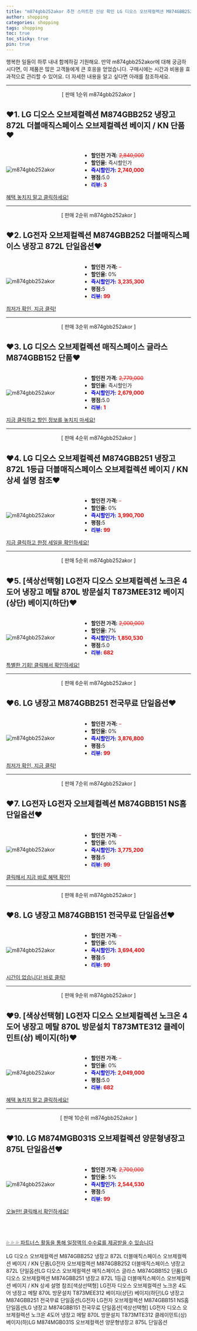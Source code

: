 ```yaml
---
title: "m874gbb252akor 추천 스마트한 신상 확인 LG 디오스 오브제컬렉션 M874GBB252 냉장고"
author: shopping
categories: shopping
tags: shopping
toc: true
toc_sticky: true
pin: true
---
```

행복한 일들이 하루 내내 함께하길 기원해요. 만약 m874gbb252akor에 대해 궁금하시다면,  이 제품은 많은 고객들에게 큰 호응을 얻었습니다. 구매시에는 시간과 비용을 효과적으로 관리할 수 있어요. 더 자세한 내용을 알고 싶다면 아래를 참조하세요.

---
<p class="toplist" style="margin: 0 auto; display: block; width: fit-content;">[ 판매 1순위 m874gbb252akor ]</p>

<h2><strong>❤️1. LG 디오스 오브제컬렉션 M874GBB252 냉장고 872L 더블매직스페이스 오브제컬렉션 베이지 / KN 단품❤️</strong></h2>

<div style="display: flex; align-items: center;">
    <div style="flex: 0.4;">
        <img src="https://thumbnail6.coupangcdn.com/thumbnails/remote/230x230ex/image/vendor_inventory/df5e/7fabf3ac49d927d6d4e4b94cba7a28a2f6e312cb90d3640636aa84abe380.jpg" alt="m874gbb252akor" style="max-width: 100%;">
    </div>
    <div style="flex: 0.6; margin-left: 10px;">
        <ul>
            <li><strong>할인전 가격:</strong> <del style="color: red;">2,840,000</del></li>
            <li><strong>할인율:</strong> 즉시할인가</li>
            <li><span style='color:blue'><strong>즉시할인가:</strong></span> <span style='color:red'><strong>2,740,000</strong></span></li>
            <li><strong>평점:</strong>5.0</li>
            <li><span style='color:blue'><strong>리뷰:</strong></span> <span style='color:red'><strong>3</strong></span></li>
        </ul>
    </div>
</div>
<div class="center">
    <a href="https://William4Davisa.github.io?lptag=AF9450613&subid=githubio&pageKey=7517287250&traceid=V0-153&itemId=19709547969&vendorItemId=86814031412" class="myButton">
        혜택 놓치지 말고 클릭하세요!
    </a>
</div>


---
<p class="toplist" style="margin: 0 auto; display: block; width: fit-content;">[ 판매 2순위 m874gbb252akor ]</p>

<h2><strong>❤️2. LG전자 오브제컬렉션 M874GBB252 더블매직스페이스 냉장고 872L 단일옵션❤️</strong></h2>

<div style="display: flex; align-items: center;">
    <div style="flex: 0.4;">
        <img src="https://thumbnail7.coupangcdn.com/thumbnails/remote/230x230ex/image/vendor_inventory/ae24/506e43e2a865d379e42744e813977fc27b2e15ef11daf8ae6aedd73d3675.jpg" alt="m874gbb252akor" style="max-width: 100%;">
    </div>
    <div style="flex: 0.6; margin-left: 10px;">
        <ul>
            <li><strong>할인전 가격:</strong> <del style="color: red;">-</del></li>
            <li><strong>할인율:</strong> 0%</li>
            <li><span style='color:blue'><strong>즉시할인가:</strong></span> <span style='color:red'><strong>3,235,300</strong></span></li>
            <li><strong>평점:</strong>5</li>
            <li><span style='color:blue'><strong>리뷰:</strong></span> <span style='color:red'><strong>99</strong></span></li>
        </ul>
    </div>
</div>
<div class="center">
    <a href="https://William4Davisa.github.io?lptag=AF9450613&subid=githubio&pageKey=7539297469&traceid=V0-153&itemId=19814919043&vendorItemId=86788229300" class="myButton">
        최저가 확인, 지금 클릭!
    </a>
</div>


---
<p class="toplist" style="margin: 0 auto; display: block; width: fit-content;">[ 판매 3순위 m874gbb252akor ]</p>

<h2><strong>❤️3. LG 디오스 오브제컬렉션 매직스페이스 글라스 M874GBB152 단품❤️</strong></h2>

<div style="display: flex; align-items: center;">
    <div style="flex: 0.4;">
        <img src="https://thumbnail8.coupangcdn.com/thumbnails/remote/230x230ex/image/vendor_inventory/4b81/7e8316f0f588022e3b1ab55682daa5c9e57dd0a01e9590164343cb1e07cd.jpg" alt="m874gbb252akor" style="max-width: 100%;">
    </div>
    <div style="flex: 0.6; margin-left: 10px;">
        <ul>
            <li><strong>할인전 가격:</strong> <del style="color: red;">2,779,000</del></li>
            <li><strong>할인율:</strong> 즉시할인가</li>
            <li><span style='color:blue'><strong>즉시할인가:</strong></span> <span style='color:red'><strong>2,679,000</strong></span></li>
            <li><strong>평점:</strong>5.0</li>
            <li><span style='color:blue'><strong>리뷰:</strong></span> <span style='color:red'><strong>1</strong></span></li>
        </ul>
    </div>
</div>
<div class="center">
    <a href="https://William4Davisa.github.io?lptag=AF9450613&subid=githubio&pageKey=7517287891&traceid=V0-153&itemId=19709550607&vendorItemId=86814033348" class="myButton">
        지금 클릭하고 할인 정보를 놓치지 마세요!
    </a>
</div>


---
<p class="toplist" style="margin: 0 auto; display: block; width: fit-content;">[ 판매 4순위 m874gbb252akor ]</p>

<h2><strong>❤️4. LG 디오스 오브제컬렉션 M874GBB251 냉장고 872L 1등급 더블매직스페이스 오브제컬렉션 베이지 / KN 상세 설명 참조❤️</strong></h2>

<div style="display: flex; align-items: center;">
    <div style="flex: 0.4;">
        <img src="https://thumbnail10.coupangcdn.com/thumbnails/remote/230x230ex/image/vendor_inventory/d7a1/0d3fe3d33087b079e04576f1023011a5d14b33a81bdcd2b57468c028fcfc.jpg" alt="m874gbb252akor" style="max-width: 100%;">
    </div>
    <div style="flex: 0.6; margin-left: 10px;">
        <ul>
            <li><strong>할인전 가격:</strong> <del style="color: red;">-</del></li>
            <li><strong>할인율:</strong> 0%</li>
            <li><span style='color:blue'><strong>즉시할인가:</strong></span> <span style='color:red'><strong>3,990,700</strong></span></li>
            <li><strong>평점:</strong>5</li>
            <li><span style='color:blue'><strong>리뷰:</strong></span> <span style='color:red'><strong>99</strong></span></li>
        </ul>
    </div>
</div>
<div class="center">
    <a href="https://William4Davisa.github.io?lptag=AF9450613&subid=githubio&pageKey=7439781901&traceid=V0-153&itemId=19343470386&vendorItemId=86456934429" class="myButton">
        지금 클릭하고 한정 세일을 확인하세요!
    </a>
</div>


---
<p class="toplist" style="margin: 0 auto; display: block; width: fit-content;">[ 판매 5순위 m874gbb252akor ]</p>

<h2><strong>❤️5. [색상선택형] LG전자 디오스 오브제컬렉션 노크온 4도어 냉장고 메탈 870L 방문설치 T873MEE312 베이지(상단) 베이지(하단)❤️</strong></h2>

<div style="display: flex; align-items: center;">
    <div style="flex: 0.4;">
        <img src="https://thumbnail9.coupangcdn.com/thumbnails/remote/230x230ex/image/vendor_inventory/b558/26eeb01ee620058c1828c98ee63ec278512868eed81c931f83da7c55fb5d.jpg" alt="m874gbb252akor" style="max-width: 100%;">
    </div>
    <div style="flex: 0.6; margin-left: 10px;">
        <ul>
            <li><strong>할인전 가격:</strong> <del style="color: red;">2,000,000</del></li>
            <li><strong>할인율:</strong> 7%</li>
            <li><span style='color:blue'><strong>즉시할인가:</strong></span> <span style='color:red'><strong>1,850,530</strong></span></li>
            <li><strong>평점:</strong>5.0</li>
            <li><span style='color:blue'><strong>리뷰:</strong></span> <span style='color:red'><strong>682</strong></span></li>
        </ul>
    </div>
</div>
<div class="center">
    <a href="https://William4Davisa.github.io?lptag=AF9450613&subid=githubio&pageKey=6685794520&traceid=V0-153&itemId=15433065576&vendorItemId=87476444447" class="myButton">
        특별한 기회! 클릭해서 확인하세요!
    </a>
</div>


---
<p class="toplist" style="margin: 0 auto; display: block; width: fit-content;">[ 판매 6순위 m874gbb252akor ]</p>

<h2><strong>❤️6. LG 냉장고 M874GBB251 전국무료 단일옵션❤️</strong></h2>

<div style="display: flex; align-items: center;">
    <div style="flex: 0.4;">
        <img src="https://thumbnail10.coupangcdn.com/thumbnails/remote/230x230ex/image/vendor_inventory/44a2/db0f8c90b0cf9f6def7054626599e6b28add614981678f6fe03b1b264dad.jpg" alt="m874gbb252akor" style="max-width: 100%;">
    </div>
    <div style="flex: 0.6; margin-left: 10px;">
        <ul>
            <li><strong>할인전 가격:</strong> <del style="color: red;">-</del></li>
            <li><strong>할인율:</strong> 0%</li>
            <li><span style='color:blue'><strong>즉시할인가:</strong></span> <span style='color:red'><strong>3,876,800</strong></span></li>
            <li><strong>평점:</strong>5</li>
            <li><span style='color:blue'><strong>리뷰:</strong></span> <span style='color:red'><strong>99</strong></span></li>
        </ul>
    </div>
</div>
<div class="center">
    <a href="https://William4Davisa.github.io?lptag=AF9450613&subid=githubio&pageKey=7404846959&traceid=V0-153&itemId=19173661326&vendorItemId=86298681107" class="myButton">
        최저가 확인, 지금 클릭!
    </a>
</div>


---
<p class="toplist" style="margin: 0 auto; display: block; width: fit-content;">[ 판매 7순위 m874gbb252akor ]</p>

<h2><strong>❤️7. LG전자 LG전자 오브제컬렉션 M874GBB151 NS홈 단일옵션❤️</strong></h2>

<div style="display: flex; align-items: center;">
    <div style="flex: 0.4;">
        <img src="https://thumbnail6.coupangcdn.com/thumbnails/remote/230x230ex/image/vendor_inventory/7cff/280a3b1e09a278ac328c04bb5a44006b32dac899cf8e378da8f6835b7ebb.jpg" alt="m874gbb252akor" style="max-width: 100%;">
    </div>
    <div style="flex: 0.6; margin-left: 10px;">
        <ul>
            <li><strong>할인전 가격:</strong> <del style="color: red;">-</del></li>
            <li><strong>할인율:</strong> 0%</li>
            <li><span style='color:blue'><strong>즉시할인가:</strong></span> <span style='color:red'><strong>3,775,200</strong></span></li>
            <li><strong>평점:</strong>5</li>
            <li><span style='color:blue'><strong>리뷰:</strong></span> <span style='color:red'><strong>99</strong></span></li>
        </ul>
    </div>
</div>
<div class="center">
    <a href="https://William4Davisa.github.io?lptag=AF9450613&subid=githubio&pageKey=7428655732&traceid=V0-153&itemId=19288737604&vendorItemId=86403529076" class="myButton">
        클릭해서 지금 바로 혜택 확인!
    </a>
</div>


---
<p class="toplist" style="margin: 0 auto; display: block; width: fit-content;">[ 판매 8순위 m874gbb252akor ]</p>

<h2><strong>❤️8. LG 냉장고 M874GBB151 전국무료 단일옵션❤️</strong></h2>

<div style="display: flex; align-items: center;">
    <div style="flex: 0.4;">
        <img src="https://thumbnail7.coupangcdn.com/thumbnails/remote/230x230ex/image/vendor_inventory/f2d6/7dfde44916fcb58cc02929edb75d2cd0c41b877578228a968c4e336cc295.jpg" alt="m874gbb252akor" style="max-width: 100%;">
    </div>
    <div style="flex: 0.6; margin-left: 10px;">
        <ul>
            <li><strong>할인전 가격:</strong> <del style="color: red;">-</del></li>
            <li><strong>할인율:</strong> 0%</li>
            <li><span style='color:blue'><strong>즉시할인가:</strong></span> <span style='color:red'><strong>3,694,400</strong></span></li>
            <li><strong>평점:</strong>5</li>
            <li><span style='color:blue'><strong>리뷰:</strong></span> <span style='color:red'><strong>99</strong></span></li>
        </ul>
    </div>
</div>
<div class="center">
    <a href="https://William4Davisa.github.io?lptag=AF9450613&subid=githubio&pageKey=7404846975&traceid=V0-153&itemId=19173661439&vendorItemId=86298681405" class="myButton">
        시간이 없습니다! 바로 클릭!
    </a>
</div>


---
<p class="toplist" style="margin: 0 auto; display: block; width: fit-content;">[ 판매 9순위 m874gbb252akor ]</p>

<h2><strong>❤️9. [색상선택형] LG전자 디오스 오브제컬렉션 노크온 4도어 냉장고 메탈 870L 방문설치 T873MTE312 클레이민트(상) 베이지(하)❤️</strong></h2>

<div style="display: flex; align-items: center;">
    <div style="flex: 0.4;">
        <img src="https://thumbnail9.coupangcdn.com/thumbnails/remote/230x230ex/image/vendor_inventory/a0ea/d6b4fda6b9f5fd2316a4b76375dea212fca3c322146ae03fb542f4b6d792.jpg" alt="m874gbb252akor" style="max-width: 100%;">
    </div>
    <div style="flex: 0.6; margin-left: 10px;">
        <ul>
            <li><strong>할인전 가격:</strong> <del style="color: red;">-</del></li>
            <li><strong>할인율:</strong> 0%</li>
            <li><span style='color:blue'><strong>즉시할인가:</strong></span> <span style='color:red'><strong>2,049,000</strong></span></li>
            <li><strong>평점:</strong>5.0</li>
            <li><span style='color:blue'><strong>리뷰:</strong></span> <span style='color:red'><strong>682</strong></span></li>
        </ul>
    </div>
</div>
<div class="center">
    <a href="https://William4Davisa.github.io?lptag=AF9450613&subid=githubio&pageKey=6685794520&traceid=V0-153&itemId=15433065583&vendorItemId=88729147375" class="myButton">
        혜택 놓치지 말고 클릭하세요!
    </a>
</div>


---
<p class="toplist" style="margin: 0 auto; display: block; width: fit-content;">[ 판매 10순위 m874gbb252akor ]</p>

<h2><strong>❤️10. LG M874MGB031S 오브제컬렉션 양문형냉장고 875L 단일옵션❤️</strong></h2>

<div style="display: flex; align-items: center;">
    <div style="flex: 0.4;">
        <img src="https://thumbnail8.coupangcdn.com/thumbnails/remote/230x230ex/image/vendor_inventory/7e00/71973da87ebf3fd8be2076dd4ffb98758487c3cce99148419b2e84c9d6fb.png" alt="m874gbb252akor" style="max-width: 100%;">
    </div>
    <div style="flex: 0.6; margin-left: 10px;">
        <ul>
            <li><strong>할인전 가격:</strong> <del style="color: red;">2,700,000</del></li>
            <li><strong>할인율:</strong> 5%</li>
            <li><span style='color:blue'><strong>즉시할인가:</strong></span> <span style='color:red'><strong>2,544,530</strong></span></li>
            <li><strong>평점:</strong>5</li>
            <li><span style='color:blue'><strong>리뷰:</strong></span> <span style='color:red'><strong>99</strong></span></li>
        </ul>
    </div>
</div>
<div class="center">
    <a href="https://William4Davisa.github.io?lptag=AF9450613&subid=githubio&pageKey=7507609872&traceid=V0-153&itemId=19665390950&vendorItemId=89315939915" class="myButton">
        오늘만! 클릭해서 확인하세요!
    </a>
</div>

<br><br><br>[💦 💦 💦 파트너스 활동을 통해 일정액의 수수료를 제공받을 수 있습니다](https://link.coupang.com/a/bcpT2c)<br><br>LG 디오스 오브제컬렉션 M874GBB252 냉장고 872L 더블매직스페이스 오브제컬렉션 베이지 / KN 단품LG전자 오브제컬렉션 M874GBB252 더블매직스페이스 냉장고 872L 단일옵션LG 디오스 오브제컬렉션 매직스페이스 글라스 M874GBB152 단품LG 디오스 오브제컬렉션 M874GBB251 냉장고 872L 1등급 더블매직스페이스 오브제컬렉션 베이지 / KN 상세 설명 참조[색상선택형] LG전자 디오스 오브제컬렉션 노크온 4도어 냉장고 메탈 870L 방문설치 T873MEE312 베이지(상단) 베이지(하단)LG 냉장고 M874GBB251 전국무료 단일옵션LG전자 LG전자 오브제컬렉션 M874GBB151 NS홈 단일옵션LG 냉장고 M874GBB151 전국무료 단일옵션[색상선택형] LG전자 디오스 오브제컬렉션 노크온 4도어 냉장고 메탈 870L 방문설치 T873MTE312 클레이민트(상) 베이지(하)LG M874MGB031S 오브제컬렉션 양문형냉장고 875L 단일옵션